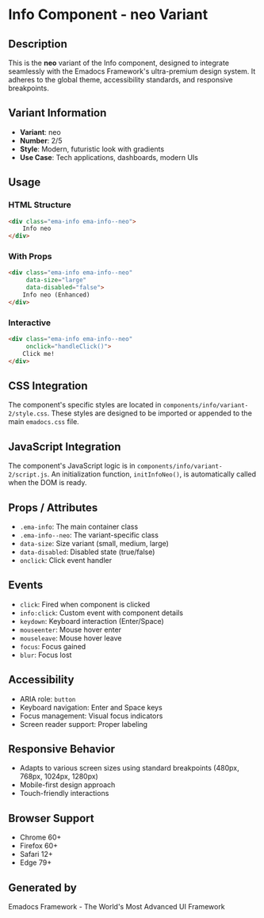 # Info Component - neo Variant

## Description
This is the **neo** variant of the Info component, designed to integrate seamlessly with the Emadocs Framework's ultra-premium design system. It adheres to the global theme, accessibility standards, and responsive breakpoints.

## Variant Information
- **Variant**: neo
- **Number**: 2/5
- **Style**: Modern, futuristic look with gradients
- **Use Case**: Tech applications, dashboards, modern UIs

## Usage

### HTML Structure
```html
<div class="ema-info ema-info--neo">
    Info neo
</div>
```

### With Props
```html
<div class="ema-info ema-info--neo" 
     data-size="large" 
     data-disabled="false">
    Info neo (Enhanced)
</div>
```

### Interactive
```html
<div class="ema-info ema-info--neo" 
     onclick="handleClick()">
    Click me!
</div>
```

## CSS Integration
The component's specific styles are located in `components/info/variant-2/style.css`. These styles are designed to be imported or appended to the main `emadocs.css` file.

## JavaScript Integration
The component's JavaScript logic is in `components/info/variant-2/script.js`. An initialization function, `initInfoNeo()`, is automatically called when the DOM is ready.

## Props / Attributes
- `.ema-info`: The main container class
- `.ema-info--neo`: The variant-specific class
- `data-size`: Size variant (small, medium, large)
- `data-disabled`: Disabled state (true/false)
- `onclick`: Click event handler

## Events
- `click`: Fired when component is clicked
- `info:click`: Custom event with component details
- `keydown`: Keyboard interaction (Enter/Space)
- `mouseenter`: Mouse hover enter
- `mouseleave`: Mouse hover leave
- `focus`: Focus gained
- `blur`: Focus lost

## Accessibility
- ARIA role: `button`
- Keyboard navigation: Enter and Space keys
- Focus management: Visual focus indicators
- Screen reader support: Proper labeling

## Responsive Behavior
- Adapts to various screen sizes using standard breakpoints (480px, 768px, 1024px, 1280px)
- Mobile-first design approach
- Touch-friendly interactions

## Browser Support
- Chrome 60+
- Firefox 60+
- Safari 12+
- Edge 79+

## Generated by
Emadocs Framework - The World's Most Advanced UI Framework
